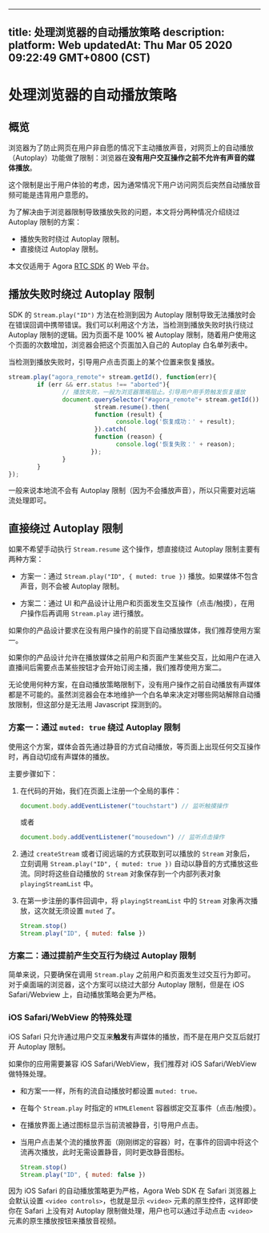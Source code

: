 
---
title: 处理浏览器的自动播放策略
description: 
platform: Web
updatedAt: Thu Mar 05 2020 09:22:49 GMT+0800 (CST)
---
# 处理浏览器的自动播放策略
## 概览

浏览器为了防止网页在用户非自愿的情况下主动播放声音，对网页上的自动播放（Autoplay）功能做了限制：浏览器在**没有用户交互操作之前不允许有声音的媒体播放**。

这个限制是出于用户体验的考虑，因为通常情况下用户访问网页后突然自动播放音频可能是违背用户意愿的。

为了解决由于浏览器限制导致播放失败的问题，本文将分两种情况介绍绕过 Autoplay 限制的方案：

- 播放失败时绕过 Autoplay 限制。
- 直接绕过 Autoplay 限制。

<div class="alert note">本文仅适用于 Agora <a href="https://docs.agora.io/cn/Agora%20Platform/terms?platform=All%20Platforms#rtc-sdk">RTC SDK</a> 的 Web 平台。</div>

## 播放失败时绕过 Autoplay 限制

SDK 的 `Stream.play("ID")` 方法在检测到因为 Autoplay 限制导致无法播放时会在错误回调中携带错误。我们可以利用这个方法，当检测到播放失败时执行绕过 Autoplay 限制的逻辑。因为页面不是 100% 被 Autoplay 限制，随着用户使用这个页面的次数增加，浏览器会把这个页面加入自己的 Autoplay 白名单列表中。

当检测到播放失败时，引导用户点击页面上的某个位置来恢复播放。

```javascript
stream.play("agora_remote"+ stream.getId(), function(err){
        if (err && err.status !== "aborted"){
               // 播放失败，一般为浏览器策略阻止。引导用户用手势触发恢复播放            
               document.querySelector("#agora_remote"+ stream.getId()).onclick=function(){
                        stream.resume().then(
                        function (result) {
                              console.log('恢复成功：' + result);
                        }).catch(
                        function (reason) {
                              console.log('恢复失败：' + reason);
                       });
               }      
        }
});
```

一般来说本地流不会有 Autoplay 限制（因为不会播放声音），所以只需要对远端流处理即可。

## 直接绕过 Autoplay 限制

如果不希望手动执行 `Stream.resume` 这个操作，想直接绕过 Autoplay 限制主要有两种方案：

- 方案一：通过 `Stream.play("ID", { muted: true })` 播放。如果媒体不包含声音，则不会被 Autoplay 限制。

- 方案二：通过 UI 和产品设计让用户和页面发生交互操作（点击/触摸），在用户操作后再调用 `Stream.play` 进行播放。

如果你的产品设计要求在没有用户操作的前提下自动播放媒体，我们推荐使用方案一。

如果你的产品设计允许在播放媒体之前用户和页面产生某些交互，比如用户在进入直播间后需要点击某些按钮才会开始订阅主播，我们推荐使用方案二。

<div class="alert note">无论使用何种方案，在自动播放策略限制下，没有用户操作之前自动播放有声媒体都是不可能的。虽然浏览器会在本地维护一个白名单来决定对哪些网站解除自动播放限制，但这部分是无法用 Javascript 探测到的。</div>

### 方案一：通过 `muted: true` 绕过 Autoplay 限制

使用这个方案，媒体会首先通过静音的方式自动播放，等页面上出现任何交互操作时，再自动切成有声媒体的播放。

主要步骤如下：

1. 在代码的开始，我们在页面上注册一个全局的事件：

    ```javascript
    document.body.addEventListener("touchstart") // 监听触摸操作
    ```
    或者
    ```javascript
    document.body.addEventListener("mousedown") // 监听点击操作
    ```
    
2. 通过 `createStream` 或者订阅远端的方式获取到可以播放的 `Stream` 对象后，立刻调用 `Stream.play("ID", { muted: true })` 自动以静音的方式播放这些流。同时将这些自动播放的 `Stream` 对象保存到一个内部列表对象 `playingStreamList` 中。

3. 在第一步注册的事件回调中，将 `playingStreamList` 中的 `Stream` 对象再次播放，这次就无须设置 `muted` 了。

    ```javascript
    Stream.stop()
    Stream.play("ID", { muted: false })
    ```

### 方案二：通过提前产生交互行为绕过 Autoplay 限制

简单来说，只要确保在调用 `Stream.play` 之前用户和页面发生过交互行为即可。对于桌面端的浏览器，这个方案可以绕过大部分 Autoplay 限制，但是在 iOS Safari/Webview 上，自动播放策略会更为严格。

### iOS Safari/WebView 的特殊处理

<div class="alert note">iOS Safari 只允许通过用户交互来<b>触发</b>有声媒体的播放，而不是在用户交互后就打开 Autoplay 限制。</div> 

如果你的应用需要兼容 iOS Safari/WebView，我们推荐对 iOS Safari/WebView 做特殊处理。

- 和方案一一样，所有的流自动播放时都设置 `muted: true。`
- 在每个 `Stream.play` 时指定的 `HTMLElement` 容器绑定交互事件（点击/触摸）。
- 在播放界面上通过图标显示当前流被静音，引导用户点击。
- 当用户点击某个流的播放界面（刚刚绑定的容器）时，在事件的回调中将这个流再次播放，此时无需设置静音，同时更改静音图标。   

    ```javascript
    Stream.stop()
    Stream.play("ID", { muted: false })
    ```

因为 iOS Safari 的自动播放策略更为严格，Agora Web SDK 在 Safari 浏览器上会默认设置 `<video controls>`，也就是显示 `<video>` 元素的原生控件，这样即使你在 Safari 上没有对 Autoplay 限制做处理，用户也可以通过手动点击 `<video>` 元素的原生播放按钮来播放音视频。
